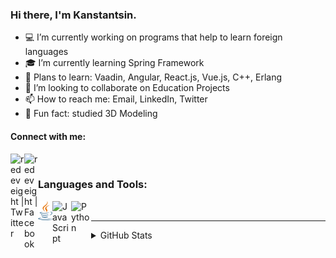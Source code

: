 ### Hi there, I'm Kanstantsin.

- 💻 I’m currently working on programs that help to learn foreign languages
- 🎓 I’m currently learning Spring Framework
- 🔗 Plans to learn: Vaadin, Angular, React.js, Vue.js, C++, Erlang
- 👥 I’m looking to collaborate on Education Projects
- 📫 How to reach me: Email, LinkedIn, Twitter
- 🎱 Fun fact: studied 3D Modeling

#### Connect with me:

[<img align="left" alt="redeveight | Twitter" width="22px" src="https://cdn.jsdelivr.net/npm/simple-icons@v3/icons/twitter.svg" />][twitter]
[<img align="left" alt="redeveight | Facebook" width="22px" src="https://cdn.jsdelivr.net/npm/simple-icons@v3/icons/facebook.svg" />][facebook]
<br />

### Languages and Tools:

<img align="left" alt="Java" width="23px" src="https://raw.githubusercontent.com/gilbarbara/logos/master/logos/java.svg" />
<!--<img align="left" alt="Spring" width="121.5px" height="31px" src="https://raw.githubusercontent.com/gilbarbara/logos/master/logos/spring.svg" />-->
<img align="left" alt="JavaScript" width="30px" src="https://raw.githubusercontent.com/gilbarbara/logos/master/logos/javascript.svg" />
<!--<img align="left" alt="ReactJS" width="32px" src="https://raw.githubusercontent.com/gilbarbara/logos/master/logos/react.svg" />-->
<img align="left" alt="Python" width="32px" src="https://raw.githubusercontent.com/gilbarbara/logos/master/logos/python.svg" />
<br />

---

<details>
  <summary>GitHub Stats</summary>
  
  <img align="left" alt="redeveight's GitHub Stats" src="https://github-readme-stats.vercel.app/api/top-langs/?username=redeveight&layout=compact&hide_border=true&hide=css,html&langs_count=6" />

</details>

[twitter]: https://twitter.com/redeveight
[facebook]: https://www.facebook.com/redeveight
[linkedin]: https://www.linkedin.com/in/redeveight
